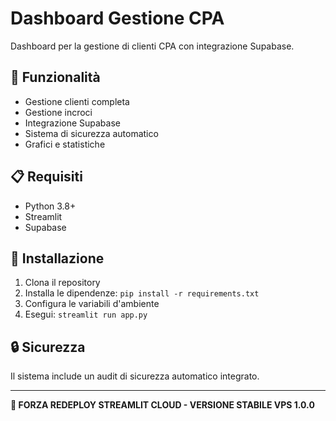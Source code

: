 # Dashboard Gestione CPA

Dashboard per la gestione di clienti CPA con integrazione Supabase.

## 🚀 Funzionalità

- Gestione clienti completa
- Gestione incroci
- Integrazione Supabase
- Sistema di sicurezza automatico
- Grafici e statistiche

## 📋 Requisiti

- Python 3.8+
- Streamlit
- Supabase

## 🔧 Installazione

1. Clona il repository
2. Installa le dipendenze: `pip install -r requirements.txt`
3. Configura le variabili d'ambiente
4. Esegui: `streamlit run app.py`

## 🔒 Sicurezza

Il sistema include un audit di sicurezza automatico integrato.

---

**🔄 FORZA REDEPLOY STREAMLIT CLOUD - VERSIONE STABILE VPS 1.0.0**

